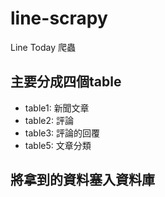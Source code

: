 # line-scrapy 
Line Today 爬蟲
## 主要分成四個table
* table1: 新聞文章
* table2: 評論
* table3: 評論的回覆
* table5: 文章分類
## 將拿到的資料塞入資料庫

